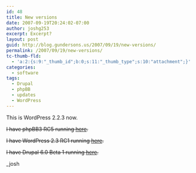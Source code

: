 ```yaml
---
id: 48
title: New versions
date: 2007-09-19T20:24:02-07:00
author: joshg253
excerpt: Excerpt?
layout: post
guid: http://blog.gundersons.us/2007/09/19/new-versions/
permalink: /2007/09/19/new-versions/
tc-thumb-fld:
  - 'a:2:{s:9:"_thumb_id";b:0;s:11:"_thumb_type";s:10:"attachment";}'
categories:
  - software
tags:
  - Drupal
  - phpBB
  - updates
  - WordPress
---
```

This is WordPress 2.2.3 now.

<span style="text-decoration: line-through">I have phpBB3 RC5 running <a href="https://forum.gundersons.us/">here</a>.</span>

<span style="text-decoration: line-through">I have WordPress 2.3 RC1 running <a href="https://gundersons.us/josh-beta/">here</a>.</span>

<span style="text-decoration: line-through">I have Drupal 6.0 Beta 1 running <a href="https://gundersons.us/drupal6/">here</a>.</span>

_josh
